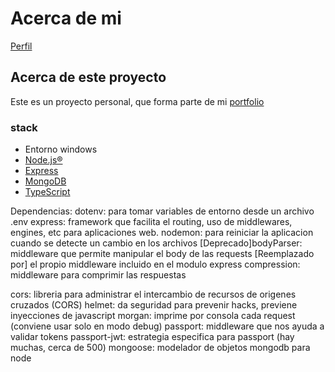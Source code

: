 # Acerca de mi

[Perfil](https://github.com/pabloMoron/profile)

## Acerca de este proyecto
Este es un proyecto personal, que forma parte de mi [portfolio](https://github.com/pabloMoron/profile#portfolio-personal)

### stack
- Entorno windows
- [Node.js®](https://nodejs.org/es/)
- [Express](https://expressjs.com/)
- [MongoDB](https://www.mongodb.com/es)
- [TypeScript](https://www.typescriptlang.org/)

Dependencias:
dotenv: para tomar variables de entorno desde un archivo .env
express: framework que facilita el routing, uso de middlewares, engines, etc para aplicaciones web.
nodemon: para reiniciar la aplicacion cuando se detecte un cambio en los archivos
[Deprecado]bodyParser: middleware que permite manipular el body de las requests
[Reemplazado por] el propio middleware incluido en el modulo express
compression: middleware para comprimir las respuestas

cors: libreria para administrar el intercambio de recursos de origenes cruzados (CORS)
helmet: da seguridad para prevenir hacks, previene inyecciones de javascript
morgan: imprime por consola cada request (conviene usar solo en modo debug)
passport: middleware que nos ayuda a validar tokens
passport-jwt: estrategia especifica para passport (hay muchas, cerca de 500)
mongoose: modelador de objetos mongodb para node